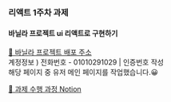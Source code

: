 ### 리액트 1주차 과제

#### 바닐라 프로젝트 ui 리액트로 구현하기

[🚀 바닐라 프로젝트 배포 주소](https://euid-market.netlify.app/)
<br>
계정정보 ) 전화번호 - 01010291029 | 인증번호 작성
<br>
해당 페이지 중 유저 메인 페이지를 작업했습니다.😀

[ 🚀 과제 수행 과정 Notion](https://localhost1029.notion.site/REACT-Work-3c9d52a645304bf7b30b2d0ba2d7ab6a?pvs=4)
